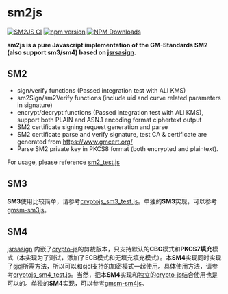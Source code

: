 # sm2js
[![SM2JS CI](https://github.com/emmansun/sm2js/actions/workflows/ci.yml/badge.svg)](https://github.com/emmansun/sm2js/actions/workflows/ci.yml)
[![npm version](https://badge.fury.io/js/gmsm-sm2js.svg)](https://badge.fury.io/js/gmsm-sm2js)
[![NPM Downloads][npm-downloads-image]][npm-url]

**sm2js is a pure Javascript implementation of the GM-Standards SM2 (also support sm3/sm4) based on [jsrsasign](https://github.com/kjur/jsrsasign).**

## SM2

- sign/verify functions (Passed integration test with ALI KMS)
- sm2Sign/sm2Verify functions (include uid and curve related parameters in signature)
- encrypt/decrypt functions (Passed integration test with ALI KMS), support both PLAIN and ASN.1 encoding format ciphertext output
- SM2 certificate signing request generation and parse
- SM2 certificate parse and verify signature, test CA & certificate are generated from https://www.gmcert.org/
- Parse SM2 private key in PKCS8 format (both encrypted and plaintext).

For usage, please reference [sm2_test.js](https://github.com/emmansun/sm2js/blob/master/src/sm2_test.js "sm2_test.js")

## SM3
**SM3**使用比较简单，请参考[cryptojs_sm3_test.js](https://github.com/emmansun/sm2js/blob/master/src/cryptojs_sm3_test.js "cryptojs_sm3_test.js")。单独的**SM3**实现，可以参考[gmsm-sm3js](https://github.com/emmansun/sm3js)。

## SM4
[jsrsasign](https://github.com/kjur/jsrsasign) 内嵌了[crypto-js](https://github.com/brix/crypto-js)的剪裁版本，只支持默认的**CBC**模式和**PKCS7填充**模式（本实现为了测试，添加了ECB模式和无填充填充模式）。本**SM4**实现同时实现了[sjcl](https://github.com/bitwiseshiftleft/sjcl)所需方法，所以可以和sjcl支持的加密模式一起使用。具体使用方法，请参考[cryptojs_sm4_test.js](https://github.com/emmansun/sm2js/blob/master/src/cryptojs_sm4_test.js "cryptojs_sm4_test.js")。当然，把本**SM4**实现和独立的[crypto-js](https://github.com/brix/crypto-js)结合使用也是可以的。单独的**SM4**实现，可以参考[gmsm-sm4js](https://github.com/emmansun/sm4js)。

[npm-downloads-image]: https://badgen.net/npm/dm/gmsm-sm2js
[npm-url]: https://npmjs.org/package/gmsm-sm2js
